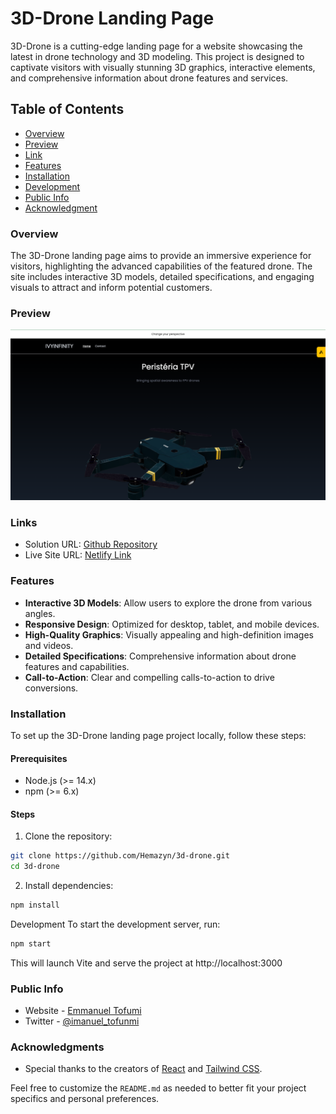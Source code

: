 # 3D-Drone Landing Page

3D-Drone is a cutting-edge landing page for a website showcasing the latest in drone technology and 3D modeling. This project is designed to captivate visitors with visually stunning 3D graphics, interactive elements, and comprehensive information about drone features and services.

## Table of Contents
- [Overview](#overview)
- [Preview](#preview)
- [Link](#link)
- [Features](#features)
- [Installation](#installation)
- [Development](#development)
- [Public Info](#public-info)
- [Acknowledgment](#acknowledgments)

### Overview
The 3D-Drone landing page aims to provide an immersive experience for visitors, highlighting the advanced capabilities of the featured drone. The site includes interactive 3D models, detailed specifications, and engaging visuals to attract and inform potential customers.

### Preview
![](/public/drone.png)

### Links

- Solution URL: [Github Repository](https://github.com/Hemazyn/3d-drone)
- Live Site URL: [Netlify Link](https://devemma-drone.netlify.app)

### Features
- **Interactive 3D Models**: Allow users to explore the drone from various angles.
- **Responsive Design**: Optimized for desktop, tablet, and mobile devices.
- **High-Quality Graphics**: Visually appealing and high-definition images and videos.
- **Detailed Specifications**: Comprehensive information about drone features and capabilities.
- **Call-to-Action**: Clear and compelling calls-to-action to drive conversions.

### Installation
To set up the 3D-Drone landing page project locally, follow these steps:

#### Prerequisites
- Node.js (>= 14.x)
- npm (>= 6.x)
#### Steps
1. Clone the repository:
``` sh
git clone https://github.com/Hemazyn/3d-drone.git
cd 3d-drone
```
2. Install dependencies:
``` sh
npm install
```
Development
To start the development server, run:

``` sh
npm start
```
This will launch Vite and serve the project at http://localhost:3000

### Public Info
- Website - [Emmanuel Tofumi](https://devemma.netlify.app)
- Twitter - [@imanuel_tofunmi](https://twitter.com/imanuel_tofunmi)

### Acknowledgments
- Special thanks to the creators of [React](https://react.dev) and [Tailwind CSS](https://tailwindcss.com).

Feel free to customize the `README.md` as needed to better fit your project specifics and personal preferences.
